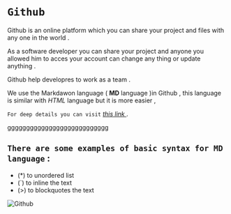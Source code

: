 # `Github` 
 Github is an online platform which you can share your project and files with any one in the world .
 
As a software developer you can share your project and anyone you allowed him to acces your account can change any thing or update anything .

Github help developres to work as a team .

We use the Markdawon language ( **MD** language )in Github , this language is similar with *HTML* language but it is more easier ,

`For deep details you can visit` [ *this link* ](https://guides.github.com/features/mastering-markdown/) .

ggggggggggggggggggggggggggg

 
## `There are some examples of basic syntax for MD language` :
 
 * (*) to unordered list
 * (`) to inline the text 
 * (>) to blockquotes the text
 
 
 
 
 
 ![Github](https://i.gzn.jp/img/2020/11/05/github-source-code-leak/00.png) 


  
  
  
  
  
